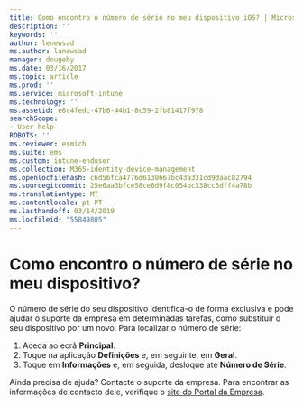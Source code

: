 ```yaml
---
title: Como encontro o número de série no meu dispositivo iOS? | Microsoft Docs
description: ''
keywords: ''
author: lenewsad
ms.author: lanewsad
manager: dougeby
ms.date: 03/16/2017
ms.topic: article
ms.prod: ''
ms.service: microsoft-intune
ms.technology: ''
ms.assetid: e6c4fedc-47b6-44b1-8c59-2fb81417f978
searchScope:
- User help
ROBOTS: ''
ms.reviewer: esmich
ms.suite: ems
ms.custom: intune-enduser
ms.collection: M365-identity-device-management
ms.openlocfilehash: c6d56fca4776d6130667bc43a331cd9daac82794
ms.sourcegitcommit: 25e6aa3bfce58ce8d9f8c054bc338cc3dff4a78b
ms.translationtype: MT
ms.contentlocale: pt-PT
ms.lasthandoff: 03/14/2019
ms.locfileid: "55849805"
---
```

# <a name="how-do-i-find-the-serial-number-on-my-device"></a>Como encontro o número de série no meu dispositivo?

O número de série do seu dispositivo identifica-o de forma exclusiva e pode ajudar o suporte da empresa em determinadas tarefas, como substituir o seu dispositivo por um novo. Para localizar o número de série:

1. Aceda ao ecrã __Principal__.
2. Toque na aplicação __Definições__ e, em seguinte, em __Geral__.
3. Toque em __Informações__ e, em seguida, desloque até __Número de Série__.

Ainda precisa de ajuda? Contacte o suporte da empresa. Para encontrar as informações de contacto dele, verifique o [site do Portal da Empresa](https://go.microsoft.com/fwlink/?linkid=2010980).
